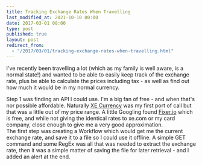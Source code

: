 ```yaml
---
title: Tracking Exchange Rates When Travelling
last_modified_at: 2021-10-10 00:00
date: 2017-03-01 08:00
type: post
published: true
layout: post
redirect_from:
  - "/2017/03/01/tracking-exchange-rates-when-travelling.html"
---
```

I've recently been travelling a lot (which as my family is well aware, is a normal state!) and wanted to be able to easily keep track of the exchange rate, plus be able to calculate the prices including tax - as well as find out how much it would be in my normal currency.  

<!--more-->

Step 1 was finding an API I could use. I'm a big fan of free - and when that's nor possible affordable. Naturally <a href="http://xe.com">XE Currency</a> was my first port of call but that was a little out of my price range. A little Googling found <a href="http://fixer.io">Fixer.io</a> which is free, and while not giving the identical rates to xe.com or my card company, close enough to give me a very good approximation.  
The first step was creating a Workflow which would get me the current exchange rate, and save it to a file so I could use it offline. A simple GET command and some RegEx was all that was needed to extract the exchange rate, then it was a simple matter of saving the file for later retrieval - and I added an alert at the end.  
